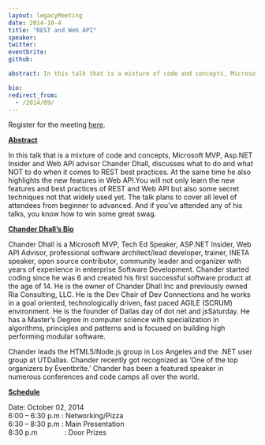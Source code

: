 ```yaml
---
layout: legacyMeeting
date: 2014-10-4
title: "REST and Web API"
speaker:
twitter:
eventbrite:
github:

abstract: In this talk that is a mixture of code and concepts, Microsoft MVP,&nbsp;Asp.NET Insider and Web API advisor Chander Dhall, discusses what to do and what NOT to do when it comes to REST best practices. At the same time he also highlights the new features in Web API.You will not only learn the new features and best practices of REST and Web API but also some secret techniques not that widely used yet. The talk plans to cover all level of attendees from beginner to advanced. And if you&#8217;ve attended any of his talks, you know how to win some great swag.

bio:
redirect_from:
  - /2014/09/
---
```


<p>Register for the meeting&nbsp;<a href="https://www.eventbrite.com/e/dallas-c-sig-october-meeting-rest-and-web-api-tickets-13312119909">here</a>.</p>
<p><strong><span style="text-decoration: underline;">Abstract</span></strong></p>
<p>In this talk that is a mixture of code and concepts, Microsoft MVP,&nbsp;Asp.NET Insider and Web API advisor Chander Dhall, discusses what to do and what NOT to do when it comes to REST best practices. At the same time he also highlights the new features in Web API.You will not only learn the new features and best practices of REST and Web API but also some secret techniques not that widely used yet. The talk plans to cover all level of attendees from beginner to advanced. And if you&#8217;ve attended any of his talks, you know how to win some great swag.</p>
<p><span style="text-decoration: underline;"><strong>Chander Dhall&#8217;s Bio</strong></span></p>
<p>Chander Dhall is a Microsoft MVP, Tech Ed Speaker,&nbsp;ASP.NET Insider, Web API Advisor, professional software architect/lead developer, trainer, INETA speaker, open source contributor, community leader and organizer with years of experience in enterprise Software Development. Chander started coding since he was 6 and created his first successful software product at the age of 14. He is the owner of Chander Dhall Inc and previously owned Ria Consulting, LLC. He is the Dev Chair of Dev Connections and he works in a goal oriented, technologically driven, fast paced AGILE (SCRUM) environment. He is the founder of Dallas day of dot net and jsSaturday. He has a Master&#8217;s Degree in computer science with specialization in algorithms, principles and patterns and is focused on building high performing modular software.</p>
<p>Chander leads the HTML5/Node.js group in Los Angeles and the .NET user group at UTDallas. Chander recently got recognized as &#8216;One of the top organizers by Eventbrite.&#8217; Chander has been a featured speaker in numerous conferences and code camps all over the world.</p>
<p><strong><span style="text-decoration: underline;">Schedule</span></strong></p>
<p>Date: October 02, 2014<br />
6:00 &#8211; 6:30 p.m : Networking/Pizza<br />
6:30 &#8211; 8:30 p.m : Main Presentation<br />
8:30 p.m &nbsp; &nbsp; &nbsp; &nbsp; &nbsp; &nbsp; &nbsp;: Door Prizes</p>

